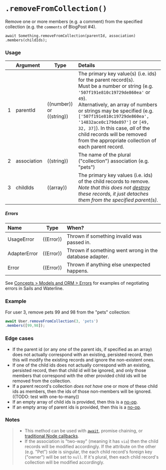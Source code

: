 # `.removeFromCollection()`

Remove one or more members (e.g. a comment) from the specified collection (e.g. the `comments` of BlogPost #4).

```usage
await Something.removeFromCollection(parentId, association)
.members(childIds);
```

### Usage

|   |     Argument        | Type                                         | Details                            |
|---|:--------------------|----------------------------------------------|:-----------------------------------|
| 1 |  parentId    | ((number)) or ((string))                   | The primary key value(s) (i.e. ids) for the parent record(s). <br/>Must be a number or string (e.g. `'507f191e810c19729de860ea'` or `49`).  <br/>Alternatively, an array of numbers or strings may be specified (e.g. `['507f191e810c19729de860ea', '14832ace0c179de897']` or `[49, 32, 37]`).  In this case, _all_ of the child records will be removed from the appropriate collection of each parent record.
| 2 |  association | ((string))                                   | The name of the plural ("collection") association (e.g. "pets")
| 3 |  childIds      | ((array))                                    | The primary key values (i.e. ids) of the child records to remove.  _Note that this does not [destroy](https://sailsjs.com/documentation/reference/waterline-orm/models/destroy) these records, it just detaches them from the specified parent(s)._


##### Errors

|     Name        | Type                | When? |
|:----------------|---------------------|:---------------------------------------------------------------------------------|
| UsageError      | ((Error))           | Thrown if something invalid was passed in.
| AdapterError    | ((Error))           | Thrown if something went wrong in the database adapter.
| Error           | ((Error))           | Thrown if anything else unexpected happens.

See [Concepts > Models and ORM > Errors](https://sailsjs.com/documentation/concepts/models-and-orm/errors) for examples of negotiating errors in Sails and Waterline.


### Example

For user 3, remove pets 99 and 98 from the "pets" collection:

```javascript
await User.removeFromCollection(3, 'pets')
.members([99,98]);
```


### Edge cases

+ If the parent id (or any _one_ of the parent ids, if specified as an array) does not actually correspond with an existing, persisted record, then this will modify the existing records and ignore the non-existent ones.
+ If one of the child ids does not actually correspond with an existing, persisted record, then that child id will be ignored, and only those members that correspond with the other provided child ids will be removed from the collection.
+ If a parent record's collection _does not have_ one or more of these child ids as members, then the ids of those non-members will be ignored. ((TODO: test with one-to-many))
+ If an empty array of child ids is provided, then this is a [no-op](https://en.wikipedia.org/wiki/NOP#Code).
+ If an empty array of parent ids is provided, then this is a [no-op](https://en.wikipedia.org/wiki/NOP#Code).

### Notes
> + This method can be used with [`await`](https://github.com/mikermcneil/parley/tree/49c06ee9ed32d9c55c24e8a0e767666a6b60b7e8#usage), promise chaining, or [traditional Node callbacks](https://sailsjs.com/documentation/reference/waterline-orm/queries/exec).
> + If the association is "two-way" (meaning it has `via`) then the child records will be modified accordingly.  If the attribute on the other (e.g. "Pet") side is singular, the each child record's foreign key ("owner") will be set to `null`.  If it's plural, then each child record's collection will be modified accordingly.




<docmeta name="displayName" value=".removeFromCollection()">
<docmeta name="pageType" value="method">
